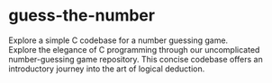 # guess-the-number
Explore a simple C codebase for a number guessing game.
<br>
Explore the elegance of C programming through our uncomplicated number-guessing game repository. This concise codebase offers an introductory journey into the art of logical deduction.

